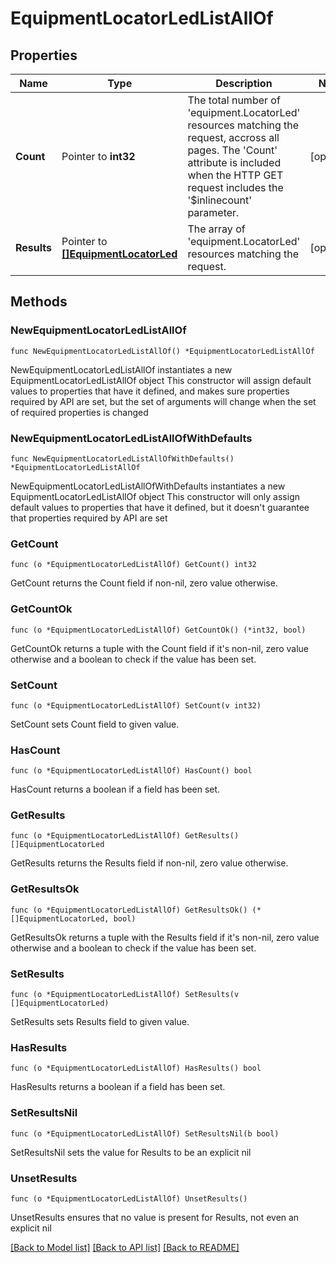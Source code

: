 # EquipmentLocatorLedListAllOf

## Properties

Name | Type | Description | Notes
------------ | ------------- | ------------- | -------------
**Count** | Pointer to **int32** | The total number of &#39;equipment.LocatorLed&#39; resources matching the request, accross all pages. The &#39;Count&#39; attribute is included when the HTTP GET request includes the &#39;$inlinecount&#39; parameter. | [optional] 
**Results** | Pointer to [**[]EquipmentLocatorLed**](equipment.LocatorLed.md) | The array of &#39;equipment.LocatorLed&#39; resources matching the request. | [optional] 

## Methods

### NewEquipmentLocatorLedListAllOf

`func NewEquipmentLocatorLedListAllOf() *EquipmentLocatorLedListAllOf`

NewEquipmentLocatorLedListAllOf instantiates a new EquipmentLocatorLedListAllOf object
This constructor will assign default values to properties that have it defined,
and makes sure properties required by API are set, but the set of arguments
will change when the set of required properties is changed

### NewEquipmentLocatorLedListAllOfWithDefaults

`func NewEquipmentLocatorLedListAllOfWithDefaults() *EquipmentLocatorLedListAllOf`

NewEquipmentLocatorLedListAllOfWithDefaults instantiates a new EquipmentLocatorLedListAllOf object
This constructor will only assign default values to properties that have it defined,
but it doesn't guarantee that properties required by API are set

### GetCount

`func (o *EquipmentLocatorLedListAllOf) GetCount() int32`

GetCount returns the Count field if non-nil, zero value otherwise.

### GetCountOk

`func (o *EquipmentLocatorLedListAllOf) GetCountOk() (*int32, bool)`

GetCountOk returns a tuple with the Count field if it's non-nil, zero value otherwise
and a boolean to check if the value has been set.

### SetCount

`func (o *EquipmentLocatorLedListAllOf) SetCount(v int32)`

SetCount sets Count field to given value.

### HasCount

`func (o *EquipmentLocatorLedListAllOf) HasCount() bool`

HasCount returns a boolean if a field has been set.

### GetResults

`func (o *EquipmentLocatorLedListAllOf) GetResults() []EquipmentLocatorLed`

GetResults returns the Results field if non-nil, zero value otherwise.

### GetResultsOk

`func (o *EquipmentLocatorLedListAllOf) GetResultsOk() (*[]EquipmentLocatorLed, bool)`

GetResultsOk returns a tuple with the Results field if it's non-nil, zero value otherwise
and a boolean to check if the value has been set.

### SetResults

`func (o *EquipmentLocatorLedListAllOf) SetResults(v []EquipmentLocatorLed)`

SetResults sets Results field to given value.

### HasResults

`func (o *EquipmentLocatorLedListAllOf) HasResults() bool`

HasResults returns a boolean if a field has been set.

### SetResultsNil

`func (o *EquipmentLocatorLedListAllOf) SetResultsNil(b bool)`

 SetResultsNil sets the value for Results to be an explicit nil

### UnsetResults
`func (o *EquipmentLocatorLedListAllOf) UnsetResults()`

UnsetResults ensures that no value is present for Results, not even an explicit nil

[[Back to Model list]](../README.md#documentation-for-models) [[Back to API list]](../README.md#documentation-for-api-endpoints) [[Back to README]](../README.md)


